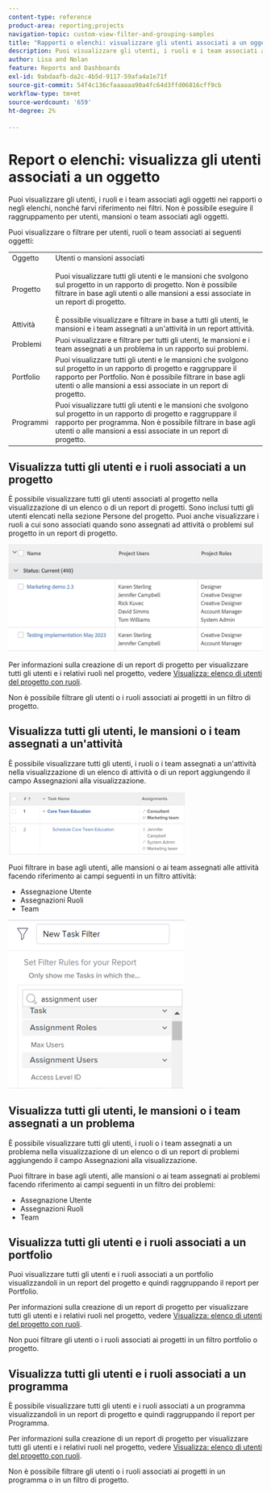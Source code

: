 ```yaml
---
content-type: reference
product-area: reporting;projects
navigation-topic: custom-view-filter-and-grouping-samples
title: "Rapporti o elenchi: visualizzare gli utenti associati a un oggetto"
description: Puoi visualizzare gli utenti, i ruoli e i team associati agli oggetti nei rapporti o negli elenchi, nonché farvi riferimento nei filtri. Non è possibile eseguire il raggruppamento per utenti, mansioni o team associati agli oggetti.
author: Lisa and Nolan
feature: Reports and Dashboards
exl-id: 9abdaafb-da2c-4b5d-9117-59afa4a1e71f
source-git-commit: 54f4c136cfaaaaaa90a4fc64d3ffd06816cff9cb
workflow-type: tm+mt
source-wordcount: '659'
ht-degree: 2%

---
```


# Report o elenchi: visualizza gli utenti associati a un oggetto

Puoi visualizzare gli utenti, i ruoli e i team associati agli oggetti nei rapporti o negli elenchi, nonché farvi riferimento nei filtri. Non è possibile eseguire il raggruppamento per utenti, mansioni o team associati agli oggetti.

Puoi visualizzare o filtrare per utenti, ruoli o team associati ai seguenti oggetti:

<table style="table-layout:auto"> 
 <col> 
 <col> 
 <tbody> 
  <tr> 
   <td role="rowheader">Oggetto</td> 
   <td>Utenti o mansioni associati</td> 
  </tr> 
  <tr> 
   <td role="rowheader">Progetto</td> 
   <td> <p>Puoi visualizzare tutti gli utenti e le mansioni che svolgono sul progetto in un rapporto di progetto. Non è possibile filtrare in base agli utenti o alle mansioni a essi associate in un report di progetto. </p> </td> 
  </tr> 
  <tr> 
   <td role="rowheader">Attività</td> 
   <td>È possibile visualizzare e filtrare in base a tutti gli utenti, le mansioni e i team assegnati a un'attività in un report attività.</td> 
  </tr> 
  <tr> 
   <td role="rowheader">Problemi</td> 
   <td>Puoi visualizzare e filtrare per tutti gli utenti, le mansioni e i team assegnati a un problema in un rapporto sui problemi.</td> 
  </tr> 
  <tr> 
   <td role="rowheader">Portfolio</td> 
   <td>Puoi visualizzare tutti gli utenti e le mansioni che svolgono sul progetto in un rapporto di progetto e raggruppare il rapporto per Portfolio. Non è possibile filtrare in base agli utenti o alle mansioni a essi associate in un report di progetto.</td> 
  </tr> 
  <tr> 
   <td role="rowheader">Programmi</td> 
   <td>Puoi visualizzare tutti gli utenti e le mansioni che svolgono sul progetto in un rapporto di progetto e raggruppare il rapporto per programma. Non è possibile filtrare in base agli utenti o alle mansioni a essi associate in un report di progetto.</td> 
  </tr> 
 </tbody> 
</table>

## Visualizza tutti gli utenti e i ruoli associati a un progetto

È possibile visualizzare tutti gli utenti associati al progetto nella visualizzazione di un elenco o di un report di progetti. Sono inclusi tutti gli utenti elencati nella sezione Persone del progetto. Puoi anche visualizzare i ruoli a cui sono associati quando sono assegnati ad attività o problemi sul progetto in un report di progetto.

![](assets/project-with-user-and-role-information-report-350x100.png)

Per informazioni sulla creazione di un report di progetto per visualizzare tutti gli utenti e i relativi ruoli nel progetto, vedere [Visualizza: elenco di utenti del progetto con ruoli](../../../reports-and-dashboards/reports/custom-view-filter-grouping-samples/view-project-user-list.md).

Non è possibile filtrare gli utenti o i ruoli associati ai progetti in un filtro di progetto.

## Visualizza tutti gli utenti, le mansioni o i team assegnati a un&#39;attività

È possibile visualizzare tutti gli utenti, i ruoli o i team assegnati a un&#39;attività nella visualizzazione di un elenco di attività o di un report aggiungendo il campo Assegnazioni alla visualizzazione.

![](assets/assignments-field-task-view-350x124.png)

Puoi filtrare in base agli utenti, alle mansioni o ai team assegnati alle attività facendo riferimento ai campi seguenti in un filtro attività:

* Assegnazione Utente
* Assegnazioni Ruoli
* Team

![](assets/assignment-users-roles-task-filter-350x334.png)

## Visualizza tutti gli utenti, le mansioni o i team assegnati a un problema

È possibile visualizzare tutti gli utenti, i ruoli o i team assegnati a un problema nella visualizzazione di un elenco o di un report di problemi aggiungendo il campo Assegnazioni alla visualizzazione.

Puoi filtrare in base agli utenti, alle mansioni o ai team assegnati ai problemi facendo riferimento ai campi seguenti in un filtro dei problemi:

* Assegnazione Utente
* Assegnazioni Ruoli
* Team

## Visualizza tutti gli utenti e i ruoli associati a un portfolio

Puoi visualizzare tutti gli utenti e i ruoli associati a un portfolio visualizzandoli in un report del progetto e quindi raggruppando il report per Portfolio.

Per informazioni sulla creazione di un report di progetto per visualizzare tutti gli utenti e i relativi ruoli nel progetto, vedere [Visualizza: elenco di utenti del progetto con ruoli](../../../reports-and-dashboards/reports/custom-view-filter-grouping-samples/view-project-user-list.md).

Non puoi filtrare gli utenti o i ruoli associati ai progetti in un filtro portfolio o progetto.

## Visualizza tutti gli utenti e i ruoli associati a un programma

È possibile visualizzare tutti gli utenti e i ruoli associati a un programma visualizzandoli in un report di progetto e quindi raggruppando il report per Programma.

Per informazioni sulla creazione di un report di progetto per visualizzare tutti gli utenti e i relativi ruoli nel progetto, vedere [Visualizza: elenco di utenti del progetto con ruoli](../../../reports-and-dashboards/reports/custom-view-filter-grouping-samples/view-project-user-list.md).

Non è possibile filtrare gli utenti o i ruoli associati ai progetti in un programma o in un filtro di progetto.
